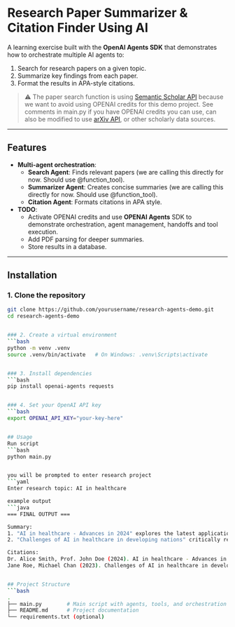 # Research Paper Summarizer & Citation Finder Using AI

A learning exercise built with the **OpenAI Agents SDK** that demonstrates how to orchestrate multiple AI agents to:
1. Search for research papers on a given topic.
2. Summarize key findings from each paper.
3. Format the results in APA-style citations.

> ⚠️ The paper search function is using [Semantic Scholar API](https://api.semanticscholar.org/) because we want to avoid using OPENAI credits for this demo project. See comments in main.py if you have OPENAI credits you can use, can also be modified to use [arXiv API](https://arxiv.org/help/api), or other scholarly data sources. 

---

## Features

- **Multi-agent orchestration**:
  - **Search Agent**: Finds relevant papers (we are calling this directly for now. Should use @function_tool).
  - **Summarizer Agent**: Creates concise summaries (we are calling this directly for now. Should use @function_tool).
  - **Citation Agent**: Formats citations in APA style.
- **TODO**:
  - Activate OPENAI credits and use **OPENAI Agents** SDK to demonstrate orchestration, agent management, handoffs and tool execution.
  - Add PDF parsing for deeper summaries.
  - Store results in a database.

---

## Installation

### 1. Clone the repository
```bash
git clone https://github.com/yourusername/research-agents-demo.git
cd research-agents-demo


### 2. Create a virtual environment
```bash
python -m venv .venv
source .venv/bin/activate   # On Windows: .venv\Scripts\activate


### 3. Install dependencies
```bash
pip install openai-agents requests


### 4. Set your OpenAI API key
```bash
export OPENAI_API_KEY="your-key-here"


## Usage
Run script
```bash
python main.py


you will be prompted to enter research project
```yaml
Enter research topic: AI in healthcare

example output
```java
=== FINAL OUTPUT ===

Summary:
1. "AI in healthcare - Advances in 2024" explores the latest applications...
2. "Challenges of AI in healthcare in developing nations" critically reviews...

Citations:
Dr. Alice Smith, Prof. John Doe (2024). AI in healthcare - Advances in 2024.
Jane Roe, Michael Chan (2023). Challenges of AI in healthcare in developing nations.


## Project Structure
```bash
.
├── main.py        # Main script with agents, tools, and orchestration
├── README.md      # Project documentation
└── requirements.txt (optional)



